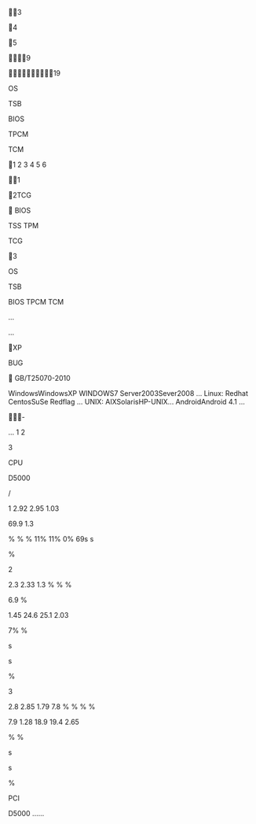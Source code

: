  

3

4

5

9

19

   

   

































OS

 TSB

BIOS



TPCM

TCM


    


    













 

   

1 2 3 4 5 6

1

     









 











































2TCG

    BIOS

TSS TPM

TCG

3
  



OS

 TSB

BIOS  TPCM
TCM








 


 

...


...






XP

BUG

   

 


 










GB/T25070-2010



 

 WindowsWindowsXP 
WINDOWS7 Server2003Sever2008 ...
Linux: Redhat CentosSuSe
Redflag ...
UNIX: AIXSolarisHP-UNIX... AndroidAndroid 4.1 ...







     





















 





























-

... 1 2

3

CPU   




 









 

D5000

 







 

/









 

 

 



 

   

        



        





1 2.92 2.95 1.03

69.9 1.3

% % % 11% 11% 0% 69s s

%



   

2

2.3 2.33 1.3 % % %

6.9 %

1.45 24.6 25.1 2.03

7% %

s

s

%

   


 3

2.8 2.85 1.79 7.8 % % % %

7.9 1.28 18.9 19.4 2.65

% %

s

s

%

 PCI





 

  


 

  

 D5000 
......


